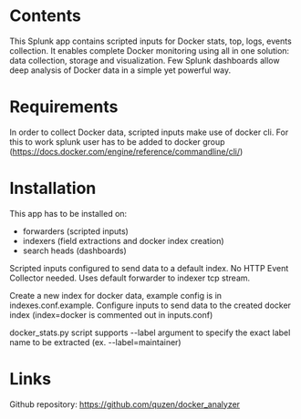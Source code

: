 # Contents
This Splunk app contains scripted inputs for Docker stats, top, logs, events collection.
It enables complete Docker monitoring using all in one solution: data collection, storage and visualization.
Few Splunk dashboards allow deep analysis of Docker data in a simple yet powerful way.

# Requirements
In order to collect Docker data, scripted inputs make use of docker cli.
For this to work splunk user has to be added to docker group (https://docs.docker.com/engine/reference/commandline/cli/)

# Installation
This app has to be installed on:
* forwarders (scripted inputs)
* indexers (field extractions and docker index creation)
* search heads (dashboards)

Scripted inputs configured to send data to a default index.
No HTTP Event Collector needed. Uses default forwarder to indexer tcp stream.

Create a new index for docker data, example config is in indexes.conf.example.
Configure inputs to send data to the created docker index (index=docker is commented out in inputs.conf)

docker_stats.py script supports --label argument to specify the exact label name to be extracted (ex. --label=maintainer)

# Links
Github repository: https://github.com/quzen/docker_analyzer